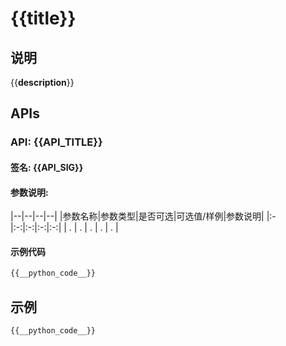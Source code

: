 # {{__title__}}

## 说明
{{__description__}}

## APIs
### API: {{__API_TITLE__}}
#### 签名: {{__API_SIG__}}
#### 参数说明:
|--|--|--|--|
|参数名称|参数类型|是否可选|可选值/样例|参数说明|
|:-|:-:|:-:|:-:|:-:|
| . | . | . | . | . |
#### 示例代码
```python
{{__python_code__}}
```

## 示例
```python
{{__python_code__}}
```
